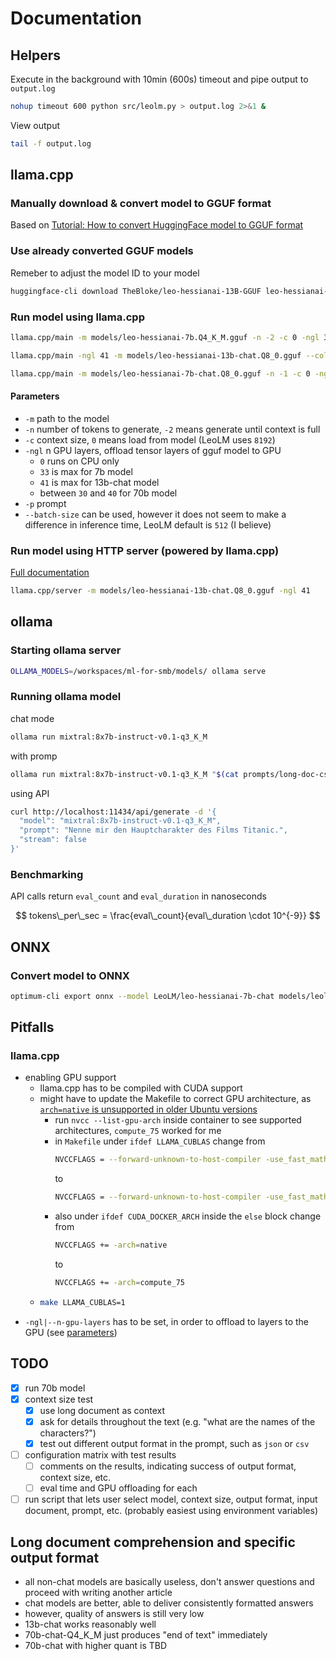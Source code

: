 # Documentation

## Helpers
Execute in the background with 10min (600s) timeout and pipe output to `output.log`
```bash
nohup timeout 600 python src/leolm.py > output.log 2>&1 &
```
View output
```bash
tail -f output.log
```

## llama.cpp
### Manually download & convert model to GGUF format
Based on [Tutorial: How to convert HuggingFace model to GGUF format](https://github.com/ggerganov/llama.cpp/discussions/2948)

### Use already converted GGUF models
Remeber to adjust the model ID to your model
```bash
huggingface-cli download TheBloke/leo-hessianai-13B-GGUF leo-hessianai-13b.Q8_0.gguf --local-dir models/ --local-dir-use-symlinks False
```

### Run model using llama.cpp
```bash
llama.cpp/main -m models/leo-hessianai-7b.Q4_K_M.gguf -n -2 -c 0 -ngl 33 -p "Das Wetter in Potsdam soll"
```
```bash
llama.cpp/main -ngl 41 -m models/leo-hessianai-13b-chat.Q8_0.gguf --color -c 0 --temp 0.7 --repeat_penalty 1.1 -n -1 -f prompts/long-doc-csv-export.txt
```
```bash
llama.cpp/main -m models/leo-hessianai-7b-chat.Q8_0.gguf -n -1 -c 0 -ngl 33 -i -r "Benutzer:" -f prompts/rede-mit-bob.txt
```

#### Parameters
- `-m` path to the model
- `-n` number of tokens to generate, `-2` means generate until context is full
- `-c` context size, `0` means  load from model (LeoLM uses `8192`)
- `-ngl` n GPU layers, offload tensor layers of gguf model to GPU
    - `0` runs on CPU only
    - `33` is max for 7b model
    - `41` is max for 13b-chat model
    - between `30` and `40` for 70b model
- `-p` prompt
- `--batch-size` can be used, however it does not seem to make a difference in inference time, LeoLM default is `512` (I believe)

### Run model using HTTP server (powered by llama.cpp)
[Full documentation](https://github.com/ggerganov/llama.cpp/blob/master/examples/server/README.md)
```bash
llama.cpp/server -m models/leo-hessianai-13b-chat.Q8_0.gguf -ngl 41
```

## ollama
### Starting ollama server
```bash
OLLAMA_MODELS=/workspaces/ml-for-smb/models/ ollama serve
```

### Running ollama model
chat mode
```bash
ollama run mixtral:8x7b-instruct-v0.1-q3_K_M
```
with promp
```bash
ollama run mixtral:8x7b-instruct-v0.1-q3_K_M "$(cat prompts/long-doc-csv-export.txt)"
```
using API
```bash
curl http://localhost:11434/api/generate -d '{
  "model": "mixtral:8x7b-instruct-v0.1-q3_K_M",
  "prompt": "Nenne mir den Hauptcharakter des Films Titanic.",
  "stream": false
}'
```

### Benchmarking
API calls return `eval_count` and `eval_duration` in nanoseconds

$$
tokens\_per\_sec = \frac{eval\_count}{eval\_duration \cdot 10^{-9}}
$$

## ONNX
### Convert model to ONNX
```bash
optimum-cli export onnx --model LeoLM/leo-hessianai-7b-chat models/leolm-7b-chat-onnx/
```

## Pitfalls
### llama.cpp
- enabling GPU support
    - llama.cpp has to be compiled with CUDA support
    - might have to update the Makefile to correct GPU architecture, as [`arch=native` is unsupported in older Ubuntu versions](https://github.com/ggerganov/llama.cpp/discussions/2142#discussioncomment-6714308)
        - run `nvcc --list-gpu-arch` inside container to see supported architectures, `compute_75` worked for me
        - in `Makefile` under `ifdef LLAMA_CUBLAS` change from
          ```bash
          NVCCFLAGS = --forward-unknown-to-host-compiler -use_fast_math
          ```
          to
          ```bash
          NVCCFLAGS = --forward-unknown-to-host-compiler -use_fast_math -arch=compute_75
          ```
        - also under `ifdef CUDA_DOCKER_ARCH` inside the `else` block change from
          ```bash
          NVCCFLAGS += -arch=native
          ```
          to
          ```bash
          NVCCFLAGS += -arch=compute_75
          ```
    - ```bash
      make LLAMA_CUBLAS=1
      ```
- `-ngl|--n-gpu-layers` has to be set, in order to offload to layers to the GPU (see [parameters](#parameters))

## TODO
- [x] run 70b model
- [x] context size test
    - [x] use long document as context
    - [x] ask for details throughout the text (e.g. "what are the names of the characters?")
    - [x] test out different output format in the prompt, such as `json` or `csv`
- [ ] configuration matrix with test results
    - [ ] comments on the results, indicating success of output format, context size, etc.
    - [ ] eval time and GPU offloading for each
- [ ] run script that lets user select model, context size, output format, input document, prompt, etc. (probably easiest using environment variables)

## Long document comprehension and specific output format
- all non-chat models are basically useless, don't answer questions and proceed with writing another article
- chat models are better, able to deliver consistently formatted answers
- however, quality of answers is still very low
- 13b-chat works reasonably well
- 70b-chat-Q4_K_M just produces "end of text" immediately
- 70b-chat with higher quant is TBD
